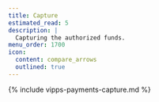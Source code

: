```yaml
---
title: Capture
estimated_read: 5
description: |
  Capturing the authorized funds.
menu_order: 1700
icon:
  content: compare_arrows
  outlined: true
---
```


{% include vipps-payments-capture.md %}
